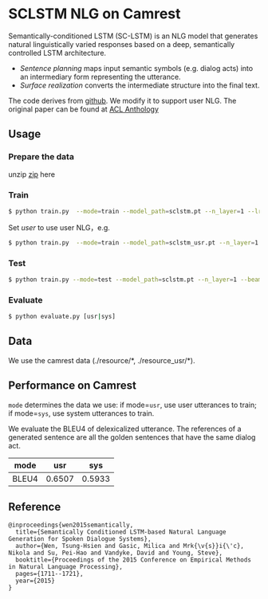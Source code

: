 # SCLSTM NLG on Camrest

Semantically-conditioned LSTM (SC-LSTM) is an NLG model that generates natural linguistically varied responses based on a deep, semantically controlled LSTM architecture.

- *Sentence planning* maps input semantic symbols (e.g. dialog acts) into an intermediary form representing the utterance.
- *Surface realization* converts the intermediate structure into the final text.

The code derives from [github](https://github.com/andy194673/nlg-sclstm-multiwoz). We modify it to support user NLG. The original paper can be found at [ACL Anthology](https://aclweb.org/anthology/papers/D/D15/D15-1199/)

## Usage

### Prepare the data

unzip [zip](https://huggingface.co/ConvLab/ConvLab-2_models/resolve/main/nlg_sclstm_camrest.zip) here

### Train

```bash
$ python train.py  --mode=train --model_path=sclstm.pt --n_layer=1 --lr=0.005 > sclstm.log
```

Set *user* to use user NLG，e.g.

```bash
$ python train.py  --mode=train --model_path=sclstm_usr.pt --n_layer=1 --lr=0.005 --user True > sclstm_usr.log
```

### Test

```bash
$ python train.py --mode=test --model_path=sclstm.pt --n_layer=1 --beam_size=10 > sclstm.res
```

### Evaluate

```bash
$ python evaluate.py [usr|sys]
```

## Data

We use the camrest data (./resource/\*, ./resource_usr/\*).

## Performance on Camrest

`mode` determines the data we use: if mode=`usr`, use user utterances to train; if mode=`sys`, use system utterances to train.

We evaluate the BLEU4 of delexicalized utterance. The references of a generated sentence are all the golden sentences that have the same dialog act.

| mode  | usr    | sys    |
| ----- | ------ | ------ |
| BLEU4 | 0.6507 | 0.5933 |

## Reference

```
@inproceedings{wen2015semantically,
  title={Semantically Conditioned LSTM-based Natural Language Generation for Spoken Dialogue Systems},
  author={Wen, Tsung-Hsien and Gasic, Milica and Mrk{\v{s}}i{\'c}, Nikola and Su, Pei-Hao and Vandyke, David and Young, Steve},
  booktitle={Proceedings of the 2015 Conference on Empirical Methods in Natural Language Processing},
  pages={1711--1721},
  year={2015}
}
```

